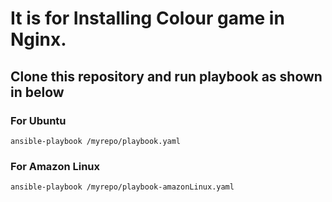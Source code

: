 # It is for Installing Colour game in Nginx.
  ## Clone this repository and run playbook as shown in below
  ### For Ubuntu
  ```
  ansible-playbook /myrepo/playbook.yaml
  ```

  ### For Amazon Linux
  ```
  ansible-playbook /myrepo/playbook-amazonLinux.yaml
  ```
